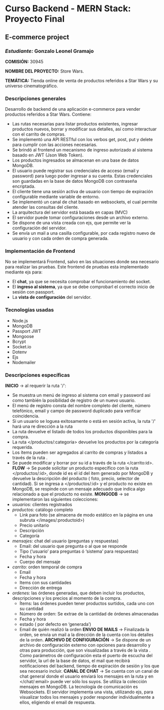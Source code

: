 # Curso Backend - MERN Stack: Proyecto Final
## E-commerce project
### *Estudiante:* Gonzalo Leonel Gramajo

**COMISIÓN:** 30945

**NOMBRE DEL PROYECTO:** Store Wars.

**TEMÁTICA:** Tienda online de venta de productos referidos a Star Wars y su universo cinematográfico.

### Descripciones generales
Desarrollo de backend de una aplicación e-commerce para vender productos referidos a Star Wars. Contiene: 
- Las rutas necesarias para listar productos existentes, ingresar productos nuevos, borrar y modificar sus detalles, así como interactuar con el carrito de compras.
- Se implementó una API RESTful con los verbos get, post, put y delete para cumplir con las acciones necesarias.
- Se brindó al frontend un mecanismo de ingreso autorizado al sistema
basado en JWT (Json Web Token).
- Los productos ingresados se almacenan en una base de datos MongoDB.
- El usuario puede registrar sus credenciales de acceso (email y password) para
luego poder ingresar a su cuenta. Estas credenciales son guardadas en la
base de datos MongoDB con contraseña encriptada.
- El cliente tiene una sesión activa de usuario con tiempo de expiración configurable mediante variable de entorno.
- Se implementó un canal de chat basado en websockets, el cual permite atender
las consultas del cliente.
- La arquitectura del servidor está basada en capas (MVC)
- El servidor puede tomar configuraciones desde un archivo externo.
- Se dispone de una vista creada con ejs, que permite ver la configuración del
servidor.
- Se envía un mail a una casilla configurable, por cada registro nuevo de usuario
y con cada orden de compra generada.

### Implementación de Frontend
No se implementará Frontend, salvo en las situaciones donde sea necesario para realizar las pruebas. Este frontend de pruebas esta implementado mediante ejs para:
- El **chat**, ya que se necesita comprobar el funcionamiento del socket.
- El **ingreso al sistema**, ya que se debe comprobarl el correcto inicio de sesión con passport.
- La **vista de configuración** del servidor.

### Tecnologías usadas
- Node.js
- MongoDB
- Passport JWT
- Mongoose
- Bcrypt
- Socket.io
- Dotenv
- Ejs
- Nodemailer

### Descripciones específicas
**INICIO** -> al requerir la ruta '/':
- Se muestra un menú de ingreso al sistema con email y password así como también la posibilidad de registro de un nuevo usuario.
- El menú de registro consta del nombre completo del cliente, número telefónico, email y campo de password duplicado para verificar coincidencia.
- Si un usuario se loguea exitosamente o está en sesión activa, la ruta '/' hará una re dirección a la ruta </productos>
- La ruta </productos> devuelve el listado de todos los productos disponibles para la compra.
- La ruta </productos/:categoria> devuelve los productos por la categoría requerida.
- Los ítems pueden ser agregados al carrito de compras y listados a través de la ruta </carrito>.
- Se puede modificar y borrar por su id a través de la ruta </carrito:id>.
**FLOW** -> Se puede solicitar un producto específico con la ruta </productos/:id>, donde id es el id del item generado por MongoDB y devuelve la descripción del producto ( foto, precio, selector de cantidad). Si se ingresa a </productos/:id> y el producto no existe en MongoDB, se respinde con un mensaje adecuado que indica algo relacionado a que el producto no existe.
**MONGODB** -> se implementaron las siguientes colecciones:
- *usuarios:* clientes registrados
- *productos:* catálogo completo
  * Link para foto (se almacena de modo estático en la página en una subruta </images/:productoid>)
  * Precio unitario
  * Descripción
  * Categoría
- *mensajes:* chat del usuario (preguntas y respuestas)
  * Email: del usuario que pregunta o al que se responde
  * Tipo (‘usuario’ para preguntas ó ‘sistema’ para respuestas)
  * Fecha y hora
  * Cuerpo del mensaje
- *carrito:* orden temporal de compra
  * Email
  * Fecha y hora
  * Items con sus cantidades
  * Dirección de entrega
- *ordenes:* las órdenes generadas, que deben incluir los productos, descripciones y los precios al momento de la compra.
  * Ítems: las órdenes pueden tener productos surtidos, cada uno con su cantidad
  * Número de orden: Se extrae de la cantidad de órdenes almacenadas
  * Fecha y hora
  * estado ( por defecto en ‘generada’)
  * Email de quién realizó la orden
**ENVIO DE MAILS** -> Finalizada la orden, se envia un mail a la dirección de la cuenta con los detalles de la orden.
**ARCHIVO DE CONFIGURACIÓN** -> Se dispone de un archivo de configuración externo con opciones para desarrollo y otras para producción, que son visualizadas a través de la vista </config>. Como parámetros de configuración esta el puerto de escucha del servidor, la url de la base de datos, el mail que recibirá notificaciones del backend, tiempo de expiración de sesión y los que sea necesario incluir.
**CANAL DE CHAT** -> Se cuenta con un canal de chat general donde el usuario enviará los mensajes en la ruta </chat> y en </chat/:email> puede ver sólo los suyos. Se utiliza la colección mensajes en MongoDB. La tecnología de comunicación es Websockets. El servidor implementa una vista, utilizando ejs, para visualizar todos los mensajes y poder responder individualmente a ellos, eligiendo el email de respuesta.